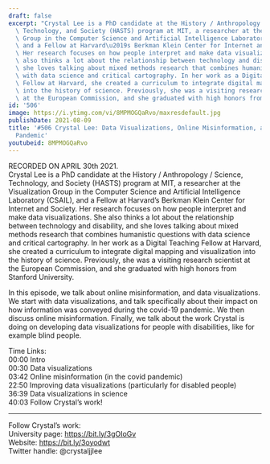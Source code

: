 ```yaml
---
draft: false
excerpt: "Crystal Lee is a PhD candidate at the History / Anthropology / Science,\
  \ Technology, and Society (HASTS) program at MIT, a researcher at the Visualization\
  \ Group in the Computer Science and Artificial Intelligence Laboratory (CSAIL),\
  \ and a Fellow at Harvard\u2019s Berkman Klein Center for Internet and Society.\
  \ Her research focuses on how people interpret and make data visualizations. She\
  \ also thinks a lot about the relationship between technology and disability, and\
  \ she loves talking about mixed methods research that combines humanistic questions\
  \ with data science and critical cartography. In her work as a Digital Teaching\
  \ Fellow at Harvard, she created a curriculum to integrate digital mapping and visualization\
  \ into the history of science. Previously, she was a visiting research scientist\
  \ at the European Commission, and she graduated with high honors from Stanford University."
id: '506'
image: https://i.ytimg.com/vi/8MPMOGQaRvo/maxresdefault.jpg
publishDate: 2021-08-09
title: '#506 Crystal Lee: Data Visualizations, Online Misinformation, and the Covid-19
  Pandemic'
youtubeid: 8MPMOGQaRvo
---
```

<div class="timelinks">

RECORDED ON APRIL 30th 2021.  
Crystal Lee is a PhD candidate at the History / Anthropology / Science, Technology, and Society (HASTS) program at MIT, a researcher at the Visualization Group in the Computer Science and Artificial Intelligence Laboratory (CSAIL), and a Fellow at Harvard’s Berkman Klein Center for Internet and Society. Her research focuses on how people interpret and make data visualizations. She also thinks a lot about the relationship between technology and disability, and she loves talking about mixed methods research that combines humanistic questions with data science and critical cartography. In her work as a Digital Teaching Fellow at Harvard, she created a curriculum to integrate digital mapping and visualization into the history of science. Previously, she was a visiting research scientist at the European Commission, and she graduated with high honors from Stanford University.

In this episode, we talk about online misinformation, and data visualizations. We start with data visualizations, and talk specifically about their impact on how information was conveyed during the covid-19 pandemic. We then discuss online misinformation. Finally, we talk about the work Crystal is doing on developing data visualizations for people with disabilities, like for example blind people.

Time Links:  
<time>00:00</time> Intro  
<time>00:30</time> Data visualizations  
<time>03:42</time> Online misinformation (in the covid pandemic)  
<time>22:50</time> Improving data visualizations (particularly for disabled people)  
<time>36:39</time> Data visualizations in science  
<time>40:03</time> Follow Crystal’s work!

---

Follow Crystal’s work:  
University page: https://bit.ly/3gOIoGv  
Website: https://bit.ly/3oyodwt  
Twitter handle: @crystaljjlee
</div>

